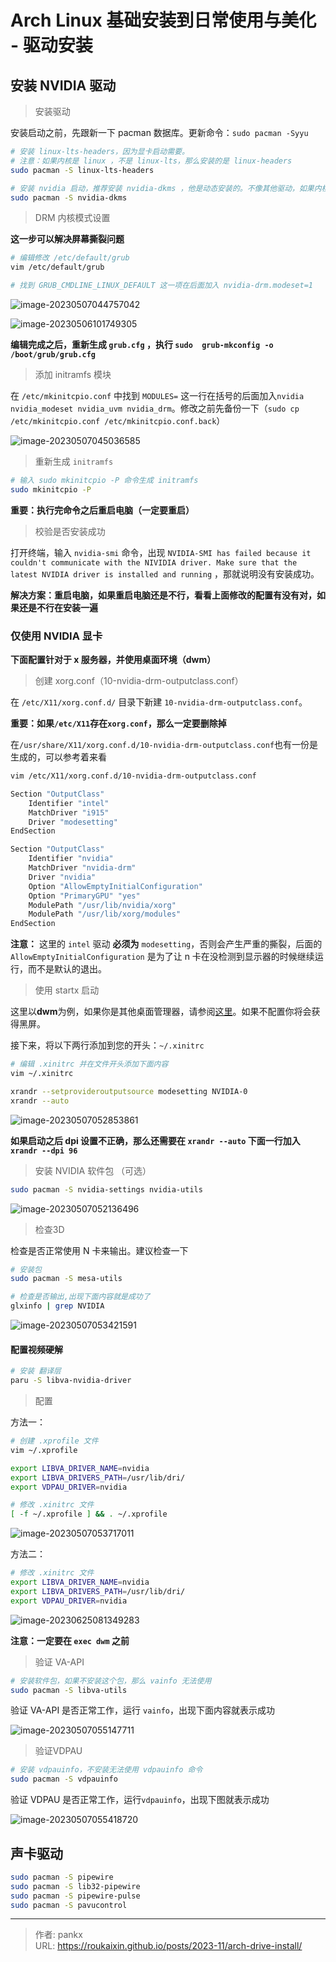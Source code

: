 # Arch Linux 基础安装到日常使用与美化 - 驱动安装



## 安装 NVIDIA 驱动

> 安装驱动

安装启动之前，先跟新一下 pacman 数据库。更新命令：`sudo pacman -Syyu`

```bash
# 安装 linux-lts-headers，因为显卡启动需要。
# 注意：如果内核是 linux ，不是 linux-lts，那么安装的是 linux-headers
sudo pacman -S linux-lts-headers
```

```bash
# 安装 nvidia 启动，推荐安装 nvidia-dkms ，他是动态安装的。不像其他驱动，如果内核升级，就需要重新安装一次驱动。
sudo pacman -S nvidia-dkms
```



> DRM 内核模式设置

**这一步可以解决屏幕撕裂问题**

```bash
# 编辑修改 /etc/default/grub
vim /etc/default/grub

# 找到 GRUB_CMDLINE_LINUX_DEFAULT 这一项在后面加入 nvidia-drm.modeset=1
```

![image-20230507044757042](images/Arch%20Linux.assets/image-20230507044757042.png " ")

![image-20230506101749305](images/Arch%20Linux.assets/image-20230506101749305.png " ")



**编辑完成之后，重新生成 `grub.cfg` ，执行 `sudo  grub-mkconfig -o /boot/grub/grub.cfg`**



> 添加 initramfs 模块

在 `/etc/mkinitcpio.conf` 中找到  `MODULES=` 这一行在括号的后面加入`nvidia nvidia_modeset nvidia_uvm nvidia_drm`。修改之前先备份一下（`sudo cp /etc/mkinitcpio.conf /etc/mkinitcpio.conf.back`）

![image-20230507045036585](images/Arch%20Linux.assets/image-20230507045036585.png " ")

> 重新生成 `initramfs `

```bash
# 输入 sudo mkinitcpio -P 命令生成 initramfs
sudo mkinitcpio -P
```



**重要：执行完命令之后重启电脑（一定要重启）**



> 校验是否安装成功

打开终端，输入 `nvidia-smi` 命令，出现 `NVIDIA-SMI has failed because it couldn't communicate with the NIVIDIA driver. Make sure that the latest NVIDIA driver is installed and running`  ，那就说明没有安装成功。

**解决方案：重启电脑，如果重启电脑还是不行，看看上面修改的配置有没有对，如果还是不行在安装一遍**



### 仅使用 NVIDIA 显卡

**下面配置针对于 x 服务器，并使用桌面环境（dwm）**

> 创建 xorg.conf（10-nvidia-drm-outputclass.conf）

在 `/etc/X11/xorg.conf.d/` 目录下新建 `10-nvidia-drm-outputclass.conf`。

**重要：如果`/etc/X11`存在`xorg.conf`，那么一定要删除掉**

在`/usr/share/X11/xorg.conf.d/10-nvidia-drm-outputclass.conf`也有一份是生成的，可以参考着来看

```bash
vim /etc/X11/xorg.conf.d/10-nvidia-drm-outputclass.conf

Section "OutputClass"
    Identifier "intel"
    MatchDriver "i915"
    Driver "modesetting"
EndSection

Section "OutputClass"
    Identifier "nvidia"
    MatchDriver "nvidia-drm"
    Driver "nvidia"
    Option "AllowEmptyInitialConfiguration"
    Option "PrimaryGPU" "yes"
    ModulePath "/usr/lib/nvidia/xorg"
    ModulePath "/usr/lib/xorg/modules"
EndSection
```

**注意：** 这里的  `intel`  驱动 **必须为** `modesetting`，否则会产生严重的撕裂，后面的 `AllowEmptyInitialConfiguration` 是为了让 n 卡在没检测到显示器的时候继续运行，而不是默认的退出。



> 使用 startx 启动

这里以**dwm**为例，如果你是其他桌面管理器，请参阅[这里](https://wiki.archlinux.org/index.php/NVIDIA_Optimus#Display_Managers)。如果不配置你将会获得黑屏。

接下来，将以下两行添加到您的开头：`~/.xinitrc`

```bash
# 编辑 .xinitrc 并在文件开头添加下面内容
vim ~/.xinitrc

xrandr --setprovideroutputsource modesetting NVIDIA-0
xrandr --auto
```

![image-20230507052853861](images/Arch%20Linux.assets/image-20230507052853861.png " ")

**如果启动之后 dpi 设置不正确，那么还需要在 `xrandr --auto` 下面一行加入 `xrandr --dpi 96`**



> 安装 NVIDIA 软件包 （可选）

```bash
sudo pacman -S nvidia-settings nvidia-utils
```

![image-20230507052136496](images/Arch%20Linux.assets/image-20230507052136496.png " ")



> 检查3D

检查是否正常使用 N 卡来输出。建议检查一下

```bash
# 安装包
sudo pacman -S mesa-utils

# 检查是否输出,出现下面内容就是成功了
glxinfo | grep NVIDIA
```

![image-20230507053421591](images/Arch%20Linux.assets/image-20230507053421591.png " ")



#### 配置视频硬解

```bash
# 安装 翻译层
paru -S libva-nvidia-driver
```



> 配置

方法一：

```bash
# 创建 .xprofile 文件
vim ~/.xprofile

export LIBVA_DRIVER_NAME=nvidia
export LIBVA_DRIVERS_PATH=/usr/lib/dri/
export VDPAU_DRIVER=nvidia

# 修改 .xinitrc 文件
[ -f ~/.xprofile ] && . ~/.xprofile
```

![image-20230507053717011](images/Arch%20Linux.assets/image-20230507053717011.png " ")

方法二：

```bash
# 修改 .xinitrc 文件
export LIBVA_DRIVER_NAME=nvidia
export LIBVA_DRIVERS_PATH=/usr/lib/dri/
export VDPAU_DRIVER=nvidia
```

![image-20230625081349283](images/Arch%20Linux.assets/image-20230625081349283.png " ")

**注意：一定要在 `exec dwm` 之前**



> 验证 VA-API

```bash
# 安装软件包，如果不安装这个包，那么 vainfo 无法使用
sudo pacman -S libva-utils
```

验证 VA-API 是否正常工作，运行 `vainfo`，出现下面内容就表示成功



![image-20230507055147711](images/Arch%20Linux.assets/image-20230507055147711.png " ")

> 验证VDPAU

```bash
# 安装 vdpauinfo，不安装无法使用 vdpauinfo 命令
sudo pacman -S vdpauinfo
```



验证 VDPAU 是否正常工作，运行`vdpauinfo`，出现下图就表示成功

![image-20230507055418720](images/Arch%20Linux.assets/image-20230507055418720.png " ")



## 声卡驱动

```bash
sudo pacman -S pipewire
sudo pacman -S lib32-pipewire
sudo pacman -S pipewire-pulse
sudo pacman -S pavucontrol
```

---

> 作者: pankx  
> URL: https://roukaixin.github.io/posts/2023-11/arch-drive-install/  


